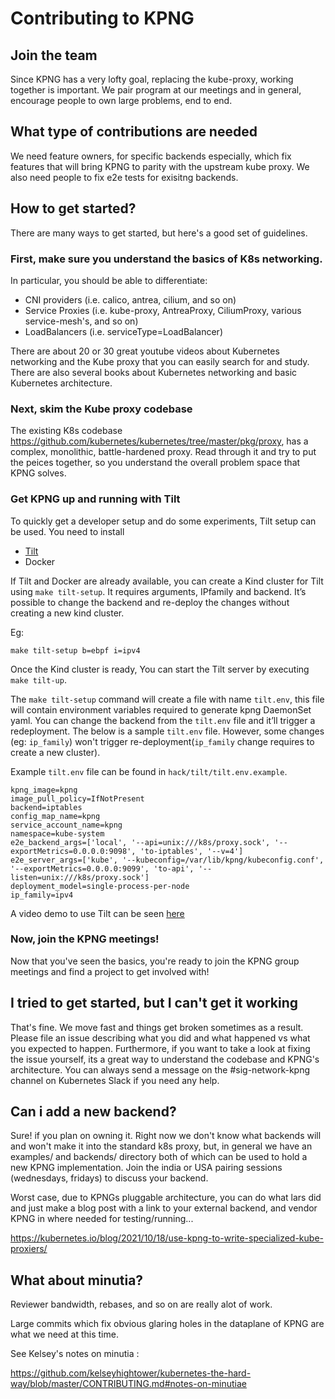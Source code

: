 # Contributing to KPNG

## Join the team

Since KPNG has a very lofty goal, replacing the kube-proxy, working together is important.
We pair program at our meetings and in general, encourage people to own large problems, end to end.

## What type of contributions are needed 

We need feature owners, for specific backends especially, which fix features that will bring KPNG to parity
with the upstream kube proxy. We also need people to fix e2e tests for exisitng backends.

## How to get started?

There are many ways to get started, but here's a good set of guidelines.

### First, make sure you understand the basics of K8s networking.

In particular, you should be able to differentiate:
- CNI providers (i.e. calico, antrea, cilium, and so on)
- Service Proxies (i.e. kube-proxy, AntreaProxy, CiliumProxy, various service-mesh's, and so on)
- LoadBalancers (i.e. serviceType=LoadBalancer)

There are about 20 or 30 great youtube videos about Kubernetes networking and the Kube proxy that you can easily search for and study.
There are also several books about Kubernetes networking and basic Kubernetes architecture.

### Next, skim the Kube proxy codebase

The existing K8s codebase https://github.com/kubernetes/kubernetes/tree/master/pkg/proxy, has a complex, monolithic, battle-hardened proxy.
Read through it and try to put the peices together, so you understand the overall problem space that KPNG solves.

### Get KPNG up and running with Tilt

To quickly get a developer setup and do some experiments, Tilt setup can be used. You need to install

- [Tilt](https://docs.tilt.dev/install.html)
- Docker

If Tilt and Docker are already available, you can create a Kind cluster for Tilt using `make tilt-setup`. It requires arguments, IPfamily and backend. It’s possible to change the backend and re-deploy the changes without creating a new kind cluster.

Eg:

```console
make tilt-setup b=ebpf i=ipv4
```

Once the Kind cluster is ready, You can start the Tilt server by executing `make tilt-up`.

The `make tilt-setup` command will create a file with name `tilt.env`, this file will contain environment variables required to generate kpng DaemonSet yaml. You can change the backend from the `tilt.env` file and it’ll trigger a redeployment. The below is a sample `tilt.env` file. However, some changes (eg: `ip_family`) won't trigger re-deployment(`ip_family` change requires to create a new cluster).

Example `tilt.env` file can be found in `hack/tilt/tilt.env.example`.

```console
kpng_image=kpng
image_pull_policy=IfNotPresent
backend=iptables
config_map_name=kpng
service_account_name=kpng
namespace=kube-system
e2e_backend_args=['local', '--api=unix:///k8s/proxy.sock', '--exportMetrics=0.0.0.0:9098', 'to-iptables', '--v=4']
e2e_server_args=['kube', '--kubeconfig=/var/lib/kpng/kubeconfig.conf', '--exportMetrics=0.0.0.0:9099', 'to-api', '--listen=unix:///k8s/proxy.sock']
deployment_model=single-process-per-node
ip_family=ipv4
```
A video demo to use Tilt can be seen [here](https://drive.google.com/file/d/1UgNPanmmXplY_rKyH0jz21PuzdJmUg7R/view?usp=share_link)

### Now, join the KPNG meetings!

Now that you've seen the basics, you're ready to join the KPNG group meetings and find a project to get involved with!

## I tried to get started, but I can't get it working

That's fine. We move fast and things get broken sometimes as a result. Please file an issue describing what you
did and what happened vs what you expected to happen. Furthermore, if you want to take a look at fixing the issue
yourself, its a great way to understand the codebase and KPNG's architecture.
You can always send a message on the #sig-network-kpng channel on Kubernetes Slack if you need any help.

## Can i add a new backend? 

Sure! if you plan on owning it. Right now we don't know what backends will and won't make it into the standard
k8s proxy, but, in general we have an examples/ and backends/ directory both of which can be used to hold
a new KPNG implementation. Join the india or USA pairing sessions (wednesdays, fridays) to discuss your backend.

Worst case, due to KPNGs pluggable architecture, you can do what lars did and just make a blog post with a link to your
external backend, and vendor KPNG in where needed for testing/running...

https://kubernetes.io/blog/2021/10/18/use-kpng-to-write-specialized-kube-proxiers/

## What about minutia?

Reviewer bandwidth, rebases, and so on are really alot of work.

Large commits which fix obvious glaring holes in the dataplane of KPNG are what we need at this time.

See Kelsey's notes on minutia :

https://github.com/kelseyhightower/kubernetes-the-hard-way/blob/master/CONTRIBUTING.md#notes-on-minutiae


